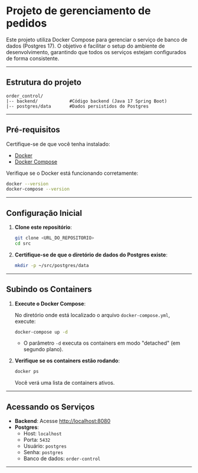 # Projeto de gerenciamento de pedidos

Este projeto utiliza Docker Compose para gerenciar o serviço de banco de dados (Postgres 17).
O objetivo é facilitar o setup do ambiente de desenvolvimento, garantindo que todos os serviços estejam configurados de forma consistente.

---

## Estrutura do projeto

```plainttext
order_control/
|-- backend/            #Código backend (Java 17 Spring Boot)
|-- postgres/data       #Dados persistidos do Postgres
```

---

## Pré-requisitos

Certifique-se de que você tenha instalado:
- [Docker](https://www.docker.com/get-started)
- [Docker Compose](https://docs.docker.com/compose/install/)

Verifique se o Docker está funcionando corretamente:

```bash
docker --version
docker-compose --version
```

---

## Configuração Inicial

1. **Clone este repositório**:

   ```bash
   git clone <URL_DO_REPOSITORIO>
   cd src
   ```

2. **Certifique-se de que o diretório de dados do Postgres existe**:

   ```bash
   mkdir -p ~/src/postgres/data
   ```

---

## Subindo os Containers

1. **Execute o Docker Compose**:

   No diretório onde está localizado o arquivo `docker-compose.yml`, execute:

   ```bash
   docker-compose up -d
   ```

   - O parâmetro `-d` executa os containers em modo "detached" (em segundo plano).

2. **Verifique se os containers estão rodando**:

   ```bash
   docker ps
   ```

   Você verá uma lista de containers ativos.

---

## Acessando os Serviços

- **Backend**: Acesse [http://localhost:8080](http://localhost:8080)
- **Postgres**:
  - Host: `localhost`
  - Porta: `5432`
  - Usuário: `postgres`
  - Senha: `postgres`
  - Banco de dados: `order-control`

---